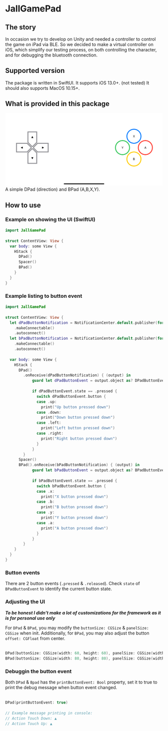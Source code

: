 # JallGamePad

## The story

In occasion we try to develop on Unity and needed a controller to control the game on iPad via BLE. So we decided to make a virtual controller on iOS, which simplify our testing process, on both controlling the character, and for debugging the bluetooth connection.

## Supported version

The package is written in SwiftUI.
It supports iOS 13.0+.
(not tested) It should also supports MacOS 10.15+.

## What is provided in this package

![Preview of JallGamePad](docs/images/preview.png)
A simple DPad (direction) and BPad (A,B,X,Y).

## How to use

### Example on showing the UI (SwiftUI)

```swift
import JallGamePad

struct ContentView: View {
  var body: some View {
    HStack {
      DPad()
      Spacer()
      BPad()
    }
  }
}

```

### Example listing to button event

```swift
import JallGamePad

struct ContentView: View {
  let dPadButtonNotification = NotificationCenter.default.publisher(for: DPadNotification.DPadButtonStatusChanged)
    .makeConnectable()
    .autoconnect()
  let bPadButtonNotification = NotificationCenter.default.publisher(for: BPadNotification.BPadButtonStatusChanged)
    .makeConnectable()
    .autoconnect()

  var body: some View {
    HStack {
      DPad()
        .onReceive(dPadButtonNotification) { (output) in
            guard let dPadButtonEvent = output.object as? DPadButtonEvent else { return }

            if dPadButtonEvent.state == .pressed {
              switch dPadButtonEvent.button {
              case .up:
                print("Up button pressed down")
              case .down:
                print("Down button pressed down")
              case .left:
                print("Left button pressed down")
              case .right:
                print("Right button pressed down")
              }
            }
        }
      Spacer()
      BPad().onReceive(bPadButtonNotification) { (output) in
            guard let bPadButtonEvent = output.object as? BPadButtonEvent else { return }

            if bPadButtonEvent.state == .pressed {
              switch bPadButtonEvent.button {
              case .x:
                print("X button pressed down")
              case .b:
                print("B button pressed down")
              case .y:
                print("Y button pressed down")
              case .a:
                print("A button pressed down")
              }
            }
        }
    }
  }
}

```

### Button events

There are 2 button events (`.pressed` & `.released`).
Check `state` of `BPadButtonEvent` to identify the current button state.

### Adjusting the UI

**_To be honest I didn't make a lot of customizations for the framework as it is for personal use only_**

For `DPad` & `BPad`, you may modify the `buttonSize: CGSize` & `panelSize: CGSize` when init. Additionally, for `BPad`, you may also adjust the button `offset: CGFloat` from center.

```swift

DPad(buttonSize: CGSize(width: 60, height: 60), panelSize: CGSize(width: 180, height: 180))
BPad(buttonSize: CGSize(width: 80, height: 80), panelSize: CGSize(width: 180, height: 180), offset: 15)

```

### Debuggin the button event

Both `DPad` & `Bpad` has the `printButtonEvent: Bool` property, set it to true to print the debug message when button event changed.

```swift

DPad(printButtonEvent: true)

// Example message printing in console:
// Action Touch Down: ▲
// Action Touch Up: ▲

```
